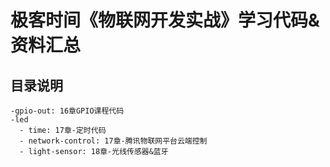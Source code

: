# 极客时间《物联网开发实战》学习代码&资料汇总

## 目录说明
```
-gpio-out: 16章GPIO课程代码
-led
  - time: 17章-定时代码
  - network-control: 17章-腾讯物联网平台云端控制
  - light-sensor: 18章-光线传感器&蓝牙
```